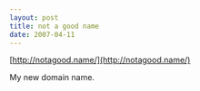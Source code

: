 ```yaml
---
layout: post
title: not a good name
date: 2007-04-11
---
```


[http://notagood.name/](http://notagood.name/)

My new domain name.